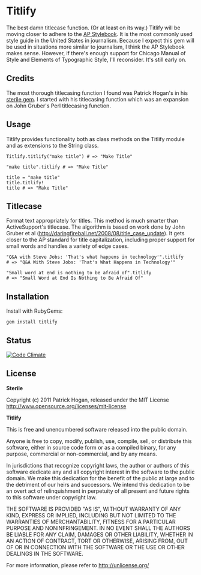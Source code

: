 Titlify
=======

The best damn titlecase function. (Or at least on its way.) Titlify will be moving closer to adhere to the [AP Stylebook](http://www.apstylebook.com/). It is the most commonly used style guide in the United States in journalism. Because I expect this gem will be used in situations more similar to journalism, I think the AP Stylebook makes sense. However, if there's enough support for Chicago Manual of Style and Elements of Typographic Style, I'll reconsider. It's still early on.

Credits
-------
The most thorough titlecasing function I found was Patrick Hogan's in his [sterile gem](https://github.com/pbhogan/sterile). I started with his titlecasing function which was an expansion on John Gruber's Perl titlecasing function.

Usage
-----

Titlify provides functionality both as class methods on the Titlify module and as extensions to the String class. 

    Titlify.titlify("make title") # => "Make Title"

    "make title".titlify # => "Make Title"

    title = "make title"
    title.titlify!
    title # => "Make Title"


Titlecase
---------

Format text appropriately for titles. This method is much smarter than ActiveSupport's titlecase. The algorithm is based on work done by John Gruber et al (http://daringfireball.net/2008/08/title_case_update). It gets closer to the AP standard for title capitalization, including proper support for small words and handles a variety of edge cases.

	"Q&A with Steve Jobs: 'That's what happens in technology'".titlify
	# => "Q&A With Steve Jobs: 'That's What Happens in Technology'"
	
	"Small word at end is nothing to be afraid of".titlify
	# => "Small Word at End Is Nothing to Be Afraid Of"


Installation
------------

Install with RubyGems:

    gem install titlify
    
Status
------

[![Code Climate](https://codeclimate.com/github/joshhepworth/titlify.png)](https://codeclimate.com/github/joshhepworth/titlify)

License
-------

__Sterile__

Copyright (c) 2011 Patrick Hogan, released under the MIT License
http://www.opensource.org/licenses/mit-license

__Titlify__

This is free and unencumbered software released into the public domain.

Anyone is free to copy, modify, publish, use, compile, sell, or
distribute this software, either in source code form or as a compiled
binary, for any purpose, commercial or non-commercial, and by any
means.

In jurisdictions that recognize copyright laws, the author or authors
of this software dedicate any and all copyright interest in the
software to the public domain. We make this dedication for the benefit
of the public at large and to the detriment of our heirs and
successors. We intend this dedication to be an overt act of
relinquishment in perpetuity of all present and future rights to this
software under copyright law.

THE SOFTWARE IS PROVIDED "AS IS", WITHOUT WARRANTY OF ANY KIND,
EXPRESS OR IMPLIED, INCLUDING BUT NOT LIMITED TO THE WARRANTIES OF
MERCHANTABILITY, FITNESS FOR A PARTICULAR PURPOSE AND NONINFRINGEMENT.
IN NO EVENT SHALL THE AUTHORS BE LIABLE FOR ANY CLAIM, DAMAGES OR
OTHER LIABILITY, WHETHER IN AN ACTION OF CONTRACT, TORT OR OTHERWISE,
ARISING FROM, OUT OF OR IN CONNECTION WITH THE SOFTWARE OR THE USE OR
OTHER DEALINGS IN THE SOFTWARE.

For more information, please refer to <http://unlicense.org/>
